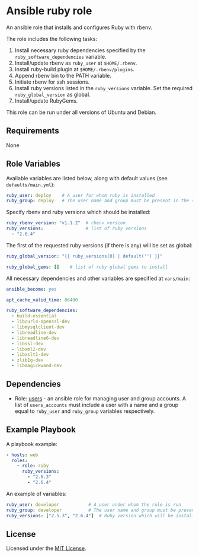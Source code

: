 # Ansible ruby role

An ansible role that installs and configures Ruby with rbenv.

The role includes the following tasks:

1. Install necessary ruby dependencies specified by the `ruby_software_dependencies` variable.
2. Install/update rbenv as `ruby_user` at `$HOME/.rbenv`.
3. Install ruby-build plugin at `$HOME/.rbenv/plugins`.
4. Append rbenv bin to the PATH variable.
5. Initiate rbenv for ssh sessions.
6. Install ruby versions listed in the `ruby_versions` variable. Set the required `ruby_global_version` as global.
7. Install/update RubyGems.

This role can be run under all versions of Ubuntu and Debian.

## Requirements

None

## Role Variables

Available variables are listed below, along with default values (see `defaults/main.yml`):

```yaml
ruby_user: deploy    # A user for whom ruby is installed
ruby_group: deploy   # The user name and group must be present in the system
```

Specify rbenv and ruby versions which should be installed:

```yaml
ruby_rbenv_version: "v1.1.2"  # rbenv version
ruby_versions:                # list of ruby versions
  - "2.6.4"
```

The first of the requested ruby versions (if there is any) will be set as global:

```yaml
ruby_global_version: "{{ ruby_versions[0] | default('') }}"

ruby_global_gems: []    # list of ruby global gems to install
```

All necessary dependencies and other variables are specified at `vars/main`:

```yaml
ansible_become: yes

apt_cache_valid_time: 86400

ruby_software_dependencies:
  - build-essential
  - libcurl4-openssl-dev
  - libmysqlclient-dev
  - libreadline-dev
  - libreadline6-dev
  - libssl-dev
  - libxml2-dev
  - libxslt1-dev
  - zlib1g-dev
  - libmagickwand-dev
```

## Dependencies

 - Role: [users]() - an ansible role for managing user and group accounts. A list of `users_accounts` must include a user with a name and a group equal to `ruby_user` and `ruby_group` variables respectively.

## Example Playbook

A playbook example:

```yaml
- hosts: web
  roles:
    - role: ruby
      ruby_versions:
        - "2.6.3"
        - "2.6.4"
```

An example of variables:

```yaml
ruby_user: developer           # A user under whom the role is run
ruby_group: developer          # The user name and group must be present in the system
ruby_versions: ["2.5.3", "2.6.4"]  # Ruby version which will be installed
```

## License

Licensed under the [MIT License](https://opensource.org/licenses/MIT).

